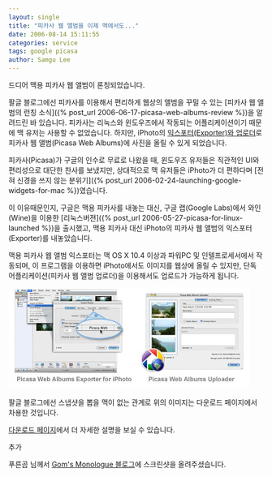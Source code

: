 ```yaml
---
layout: single
title: "피카사 웹 앨범을 이제 맥에서도..."
date: 2006-08-14 15:11:55
categories: service
tags: google picasa
author: Samgu Lee
---
```


드디어 맥용 피카사 웹 앨범이 론칭되었습니다.

팔글 블로그에선 피카사를 이용해서 편리하게 웹상의 앨범을 꾸밀 수 있는 [피카사 웹 앨범의 런칭 소식]({% post_url 2006-06-17-picasa-web-albums-review %})을 알려드린 바 있습니다. 피카사는 리눅스와 윈도우즈에서 작동되는 어플리케이션이기 때문에 맥 유저는 사용할 수 없었습니다. 하지만, iPhoto의 [익스포터(Exporter)와 업로더](http://picasa.google.com/web/mac_tools.html)로 피카사 웹 앨범(Picasa Web Albums)에 사진을 올릴 수 있게 되었습니다.

피카사(Picasa)가 구글의 인수로 무료로 나왔을 때, 윈도우즈 유저들은 직관적인 UI와 편리성으로 대단한 찬사를 보냈지만, 상대적으로 맥 유저들은 iPhoto가 더 편하다며 [전혀 신경을 쓰지 않는 분위기]({% post_url 2006-02-24-launching-google-widgets-for-mac %})였습니다.

이 이유때문인지, 구글은 맥용 피카사를 내놓는 대신, 구글 랩(Google Labs)에서 와인(Wine)을 이용한 [리눅스버젼]({% post_url 2006-05-27-picasa-for-linux-launched %})을 출시했고, 맥용 피카사 대신 iPhoto의 피카사 웹 앨범의 익스포터(Exporter)를 내놓았습니다.

맥용 피카사 웹 앨범 익스포터는 맥 OS X 10.4 이상과 파워PC 및 인텔프로세서에서 작동되며, 이 프로그램을 이용하면 iPhoto에서도 이미지를 웹상에 올릴 수 있지만, 단독 어플리케이션(피카사 웹 앨범 업로더)을 이용해서도 업로드가 가능하게 됩니다.

![iPhoto의 피카사 웹 앨범 익스포터와 업로더](/assets/sidegraphic.jpg)

팔글 블로그에선 스냅샷을 뽑을 맥이 없는 관계로 위의 이미지는 다운로드 페이지에서 차용한 것입니다.

[다운로드 페이지](http://picasa.google.com/web/mac_tools.html)에서 더 자세한 설명을 보실 수 있습니다.

추가

푸른곰 님께서 [Gom's Monologue 블로그](http://hansollkim.80port.net/blog/entry/Picasa-Web%C0%C7-%B8%C6%BF%EB-%BE%F7%B7%CE%B4%F5)에 스크린샷을 올려주셨습니다.

